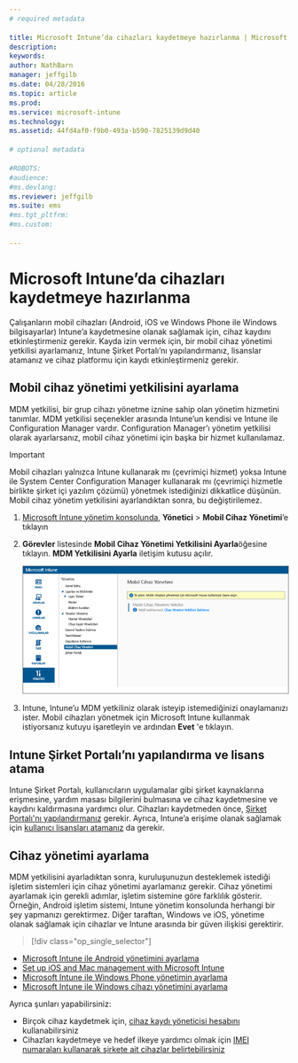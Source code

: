 ```yaml
---
# required metadata

title: Microsoft Intune’da cihazları kaydetmeye hazırlanma | Microsoft Intune
description:
keywords:
author: NathBarn
manager: jeffgilb
ms.date: 04/28/2016
ms.topic: article
ms.prod:
ms.service: microsoft-intune
ms.technology:
ms.assetid: 44fd4af0-f9b0-493a-b590-7825139d9d40

# optional metadata

#ROBOTS:
#audience:
#ms.devlang:
ms.reviewer: jeffgilb
ms.suite: ems
#ms.tgt_pltfrm:
#ms.custom:

---
```


# Microsoft Intune’da cihazları kaydetmeye hazırlanma
Çalışanların mobil cihazları (Android, iOS ve Windows Phone ile Windows bilgisayarlar) Intune’a kaydetmesine olanak sağlamak için, cihaz kaydını etkinleştirmeniz gerekir. Kayda izin vermek için, bir mobil cihaz yönetimi yetkilisi ayarlamanız, Intune Şirket Portalı’nı yapılandırmanız, lisanslar atamanız ve cihaz platformu için kaydı etkinleştirmeniz gerekir.

## <a name="BKMK_Set_MDM_Authority"></a>Mobil cihaz yönetimi yetkilisini ayarlama
MDM yetkilisi, bir grup cihazı yönetme iznine sahip olan yönetim hizmetini tanımlar. MDM yetkilisi seçenekler arasında Intune’un kendisi ve Intune ile Configuration Manager vardır. Configuration Manager’ı yönetim yetkilisi olarak ayarlarsanız, mobil cihaz yönetimi için başka bir hizmet kullanılamaz.

>[!IMPORTANT]
> Mobil cihazları yalnızca Intune kullanarak mı (çevrimiçi hizmet) yoksa Intune ile System Center Configuration Manager kullanarak mı (çevrimiçi hizmetle birlikte şirket içi yazılım çözümü) yönetmek istediğinizi dikkatlice düşünün. Mobil cihaz yönetim yetkilisini ayarlandıktan sonra, bu değiştirilemez.



1.  [Microsoft Intune yönetim konsolunda,](http://manage.microsoft.com) **Yönetici** &gt; **Mobil Cihaz Yönetimi**’e tıklayın

2.  **Görevler** listesinde **Mobil Cihaz Yönetimi Yetkilisini Ayarla**öğesine tıklayın. **MDM Yetkilisini Ayarla** iletişim kutusu açılır.

    ![MDM yetkilisi ayarla iletişim kutusu](../media/intune-mdm-authority.png)

3.  Intune, Intune’u MDM yetkiliniz olarak isteyip istemediğinizi onaylamanızı ister. Mobil cihazları yönetmek için Microsoft Intune kullanmak istiyorsanız kutuyu işaretleyin ve ardından **Evet** 'e tıklayın.

## Intune Şirket Portalı’nı yapılandırma ve lisans atama
Intune Şirket Portalı, kullanıcıların uygulamalar gibi şirket kaynaklarına erişmesine, yardım masası bilgilerini bulmasına ve cihaz kaydetmesine ve kaydını kaldırmasına yardımcı olur. Cihazları kaydetmeden önce, [Şirket Portalı'nı yapılandırmanız](/intune/get-started/get-started-with-a-paid-subscription-to-microsoft-intune-step-7) gerekir. Ayrıca, Intune’a erişime olanak sağlamak için [kullanıcı lisansları atamanız](/intune/get-started/get-started-with-a-paid-subscription-to-microsoft-intune-step-4) da gerekir.

## Cihaz yönetimi ayarlama
MDM yetkilisini ayarladıktan sonra, kuruluşunuzun desteklemek istediği işletim sistemleri için cihaz yönetimi ayarlamanız gerekir. Cihaz yönetimi ayarlamak için gerekli adımlar, işletim sistemine göre farklılık gösterir. Örneğin, Android işletim sistemi, Intune yönetim konsolunda herhangi bir şey yapmanızı gerektirmez. Diğer taraftan, Windows ve iOS, yönetime olanak sağlamak için cihazlar ve Intune arasında bir güven ilişkisi gerektirir.

> [!div class="op_single_selector"]
- [Microsoft Intune ile Android yönetimini ayarlama](set-up-android-management-with-microsoft-intune.md)
- [Set up iOS and Mac management with Microsoft Intune](set-up-ios-and-mac-management-with-microsoft-intune.md)
- [Microsoft Intune ile Windows Phone yönetimin ayarlama](set-up-windows-phone-management-with-microsoft-intune.md)
- [Microsoft Intune ile Windows cihazı yönetimini ayarlama](set-up-windows-device-management-with-microsoft-intune.md)

Ayrıca şunları yapabilirsiniz:
 - Birçok cihaz kaydetmek için, [cihaz kaydı yöneticisi hesabını](enroll-corporate-owned-devices-with-the-device-enrollment-manager-in-microsoft-intune.md) kullanabilirsiniz
 - Cihazları kaydetmeye ve hedef ilkeye yardımcı olmak için [IMEI numaraları kullanarak şirkete ait cihazlar belirtebilirsiniz](specify-corporate-owned-devices-with-international-mobile-equipment-identity-imei-numbers.md)


<!--HONumber=May16_HO2-->


